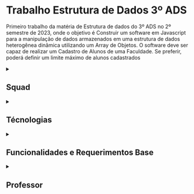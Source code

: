 # Trabalho Estrutura de Dados 3º ADS 
Primeiro trabalho da matéria de Estrutura de dados do 3º ADS no 2º semestre de 2023, onde o objetivo é Construir um software em Javascript para a manipulação de dados armazenados em uma estrutura de dados heterogênea dinâmica utilizando um Array de Objetos. O software deve ser capaz de realizar um Cadastro de Alunos de uma Faculdade.
Se preferir, poderá definir um limite máximo de alunos cadastrados


<details>
<summary>

## Squad
</summary>

***Members:***    
**Name: Gabriela Ferreira** 

**Name: Leonardo Carvalho Naves** 
**GitHub: https://github.com/Navesx0**       
             
**Name: Pedro Henrique Mota**                 
**GitHub: https://github.com/MotahPedro**   


</details>

<details>
<summary>

## Técnologias
</summary>

• JavaScript 

</details>

<details>
<summary>

## Funcionalidades e Requerimentos Base
</summary>

• O software deve ser capaz de realizar um Cadastro de Alunos de uma Faculdade.

</details>

<details>
    <summary> 

## Professor

</summary> 

- [Alexandre Gomes](https://www.linkedin.com/in/alexandre-gomes-218985118/)

</details>

